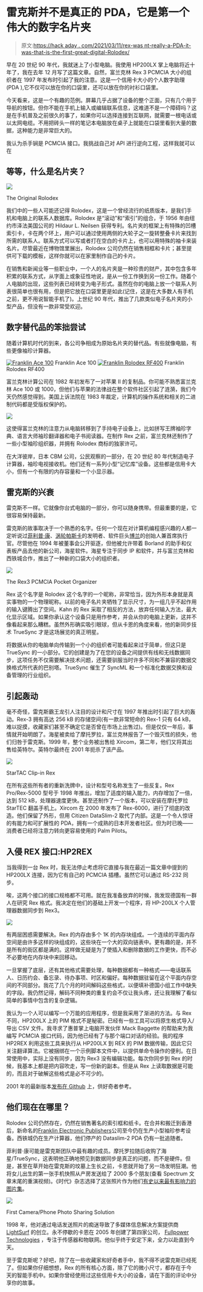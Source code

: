 # 雷克斯并不是真正的 PDA，它是第一个伟大的数字名片夹

> 原文:[https://hack aday . com/2021/03/11/rex-was nt-really-a-PDA-it-was-that-is-the-first-great-digital-Rolodex/](https://hackaday.com/2021/03/11/rex-wasnt-really-a-pda-it-was-the-first-great-digital-rolodex/)

早在 20 世纪 90 年代，我就迷上了小型电脑。我使用 HP200LX 掌上电脑将近十年了，我在去年 12 月写了这篇文章。自然，富兰克林 Rex 3 PCMCIA 大小的组织者在 1997 年发布时引起了我的注意。这是一个信用卡大小的个人数字助理(PDA ),它不仅可以放在你的口袋里，还可以放在你的衬衫口袋里。

今天看来，这是一个有趣的范例。屏幕几乎占据了设备的整个正面，只有几个用于导航的按钮。但你不能在手机上输入或编辑联系信息，这难道不是一个障碍吗？这是在手机普及之前很久的事了，如果你可以选择连接到互联网，就需要一根电话或以太网电缆。不用把砖头一样的笔记本电脑放在桌子上就能在口袋里看到大量的数据，这种能力是非常巨大的。

我认为杀手锏是 PCMCIA 接口。我挑战自己对 API 进行逆向工程，这样我就可以在

## 等等，什么是名片夹？

![](../Images/11f5c466e4c6b573de3adb44586ca724.png)

The Original Rolodex

我们中的一些人可能还记得 Rolodex，这是一个曾经流行的纸质版本，是我们手机和电脑上的联系人数据库。Rolodex 是“滚动”和“索引”的组合，于 1956 年由纽约市泽法美国公司的 Hildaur L. Neilsen 获得专利。名片夹的框架上有特殊的凹槽索引卡，卡在两个环上，用户可以通过使用两侧的大轮子之一旋转整叠卡片来找到所需的联系人。联系方式可以写或者打在空白的卡片上，也可以用特殊的袖卡来装名片。尽管最近在博物馆里展出，Rolodex 公司仍然在销售相框和卡片；甚至提供可下载的模板，这样你就可以在家里制作自己的卡片。

在销售和新闻业等一些职业中，一个人的名片夹是一种珍贵的财产，其中包含多年积累的联系方式，从字面上或象征性地说，是从一份工作换到另一份工作。随着个人电脑的出现，这些列表已经转变为电子形式。虽然在你的电脑上放一个联系人列表很简单也很有用，但是把它放在口袋里更是如此(记住，这是在大多数人有手机之前，更不用说智能手机了)。上世纪 90 年代，推出了几款类似电子名片夹的小型产品，但没有一款非常受欢迎。

## 数字替代品的笨拙尝试

随着计算机时代的到来，各公司争相成为原始名片夹的替代品。有些就像电脑，有些更像袖珍计算器。

 [![Franklin Ace 100](../Images/237246678fd350a94dd6dae68e89064c.png "franklin-ace-1000-apple2-clone")](https://hackaday.com/2021/03/11/rex-wasnt-really-a-pda-it-was-the-first-great-digital-rolodex/franklin-ace-1000-apple2-clone/) Franklin Ace 100 [![Franklin Rolodex RF400](../Images/1af68b9a3c313bf7f411c9a5e615a9d7.png "franklin-rolodex-rf411")](https://hackaday.com/2021/03/11/rex-wasnt-really-a-pda-it-was-the-first-great-digital-rolodex/franklin-rolodex-rf411/) Franklin Rolodex RF400

富兰克林计算公司在 1982 年初发布了一对苹果 II 的复制品。你可能不熟悉富兰克林 Ace 100 或 1000，但他们与苹果的法律战在整个软件社区引起了涟漪，我们今天仍然感觉得到。美国上诉法院在 1983 年裁定，计算机的操作系统和相关的二进制代码都是受版权保护的。

![](../Images/16fbdbf5c5b1ac53703681dab88f6023.png)

这使得富兰克林的注意力从电脑转移到了手持电子设备上，比如拼写王牌袖珍字典、语言大师袖珍翻译器和电子书阅读器。在制作 Rex 之前，富兰克林还制作了一些小型袖珍组织器，并拥有 Rolodex 商标的独家许可。

在大洋彼岸，日本 CBM 公司，公民观察的一部分，在 20 世纪 80 年代制造电子计算器，袖珍电视接收机。他们还有一系列小型“记忆库”设备。这些都是信用卡大小，但有一个有限的内存容量和一个小显示器。

## 雷克斯的兴衰

雷克斯不一样。它就像你台式电脑的一部分，你可以随身携带。但最重要的是，它很容易保持最新。

雷克斯的故事取决于一个熟悉的名字。任何一个现在对计算机编程感兴趣的人都一定听说过[菲利普·康](https://en.wikipedia.org/wiki/Philippe_Kahn)、[涡轮帕斯卡](https://en.wikipedia.org/wiki/Turbo_Pascal)的发明者、软件巨头[博兰](https://en.wikipedia.org/wiki/Borland)的创始人兼首席执行官。尽管他在 1994 年被董事会公开驱逐，但他被允许带着 Borland 的助手和仪表板产品去他的新公司，海星软件。海星专注于同步 IP 和软件，并与富兰克林和西铁城合作，推出了一种新的口袋大小的组织者。

![](../Images/e8a41dbb9b03fec43827eb7fc76564b4.png)

The Rex3 PCMCIA Pocket Organizer

Rex 这个名字是 Rolodex 这个名字的一个昵称，非常恰当，因为外形本身就是真实事物的一个物理昵称。以前的电子名片夹牺牲了显示尺寸，为一组几乎不起作用的输入键腾出了空间。Kahn 的 Rex 采取了相反的方法，放弃任何输入方法，最大化显示区域。如果你承认这个设备只是用作参考，并会从你的电脑上更新，这并不像看起来那么糟糕。虽然外形确实吸引眼球，但从卡恩的角度来看，他的新同步技术 TrueSync 才是这场展览的真正明星。

将数据从你的电脑单向传输到一个小的组织者可能看起来过于简单，但这只是 TrueSync 的一小部分。它的创建是为了在您的设备之间提供有线和无线数据同步，这项任务不仅需要解决技术问题，还需要驯服当时许多不同和不兼容的数据交换格式所代表的巴别塔。TrueSync 催生了 SyncML 和一个标准化数据交换和设备管理的行业组织。

## 引起轰动

毫不奇怪，雷克斯霸王龙引人注目的设计和尺寸在 1997 年推出时引起了巨大的轰动。Rex-3 拥有高达 256 kB 的存储空间(有一款非常短命的 Rex-1 只有 64 kB，难以捉摸，收藏家们甚至不确定它是否曾在市场上出售过)。但是仅仅一年后，事情就开始明朗了。海星被卖给了摩托罗拉，富兰克林报告了一个毁灭性的损失，他们归咎于雷克斯。1999 年，整个业务被出售给 Xircom，第二年，他们又将其出售给英特尔。英特尔最终在 2001 年扼杀了该产品。

![](../Images/578860ff31c5c513746af329e298a3b9.png)

StarTAC Clip-in Rex

在所有这些所有者的重新洗牌中，设计和型号名称发生了一些反复。Rex Pro/Rex-5000 型号于 1998 年推出，增加了适度的输入能力，内存增加了一倍，达到 512 kB，处理器速度更快。甚至还制作了一个版本，可以安装在摩托罗拉 StarTEC 翻盖手机上。Xircom 在 2000 年发布了 Rex-6000，进行了彻底的改造。他们保留了外形，但用 Citizen DataSlim-2 取代了内部。这是一个令人惊讶的有能力和可扩展性的 PDA，拥有一个成熟的日本开发者社区。但为时已晚——消费者已经将注意力转向更容易使用的 Palm Pilots。

## 入侵 REX 接口:HP2REX

当我得到一台 Rex 时，我无法停止考虑将它直接与我在最近一篇文章中提到的 HP200LX 连接，因为它有自己的 PCMCIA 插槽。虽然它可以通过 RS-232 同步。

唉，这两个接口的接口规格都不可用。就在我准备放弃的时候，我发现德国有一群人在研究 Rex 格式。我决定在他们的基础上开发一个程序，将 HP-200LX 个人管理器数据同步到 Rex3。

![](../Images/6a287ec5f3a77bef6a3204938d23de6a.png)

有两层困惑需要解决。Rex 的内存由多个 1K 的内存块组成。一个连续的平面内存空间是由许多这样的块组成的，这些块在一个大的双向链表中。更有趣的是，并不是所有的街区都是满的。这样做无疑是为了使插入和删除数据的工作更快，而不必不必要地在内存块中来回移动。

一旦掌握了底层，还有其他格式需要处理，每种数据都有一种格式——电话联系人、日历约会、备忘录、待办事项、时区和偏好。每种数据驻留在这个平面内存空间的不同部分。我花了几个月的时间解码这些格式，以便填补德国小组工作中缺失的字段。我仍然记得，解码不同种类的重复约会不仅让我头疼，还让我理解了看似简单的事情中包含的复杂逻辑。

我认为一个人可以编写一个万能的应用程序，但是我采用了渐进的方法。与 Rex 不同，HP200LX 上的 PIM 格式不是秘密。已经有一些工具可以将原生格式导入/导出 CSV 文件。我寻求了惠普掌上电脑开发伙伴 Mack Baggette 的帮助来为我编写 PCMCIA 接口代码，因为他已经有了与那个端口对话的经验。我的程序 HP2REX 利用这些工具来执行从 HP200LX 到 REX 的 PIM 数据传输，因此它只关注翻译算法。它被捆绑在一个示例脚本文件中，以提供单命令操作的便利。在日常使用中，实际上没有同步，因为 Rex3 没有编辑功能。每次你同步到 Rex 的时候，我基本上都是把内容吹走，写一份新的副本。但是从 Rex 上读取数据是可能的，而且对于破解这些格式是必不可少的。

2001 年的最新版本[发布在 Github](https://github.com/thestumbler/hp2rex) 上，供好奇者参考。

## 他们现在在哪里？

Rolodex 公司仍然存在，仍然在销售著名的索引框和纸卡。在合并和搬迁到香港后，新命名的[Franklin Electronic Publishers](https://en.wikipedia.org/wiki/Franklin_Electronic_Publishers)公司至今仍在生产小型袖珍参考设备。西铁城仍在生产计算器，他们停产的 Dataslim-2 PDA 仍有一批追随者。

菲利普·康可能是雷克斯团队中最有趣的成员。摩托罗拉随后收购了海星/TrueSync，这表明他正确地预见到数据同步是真正的问题，而不是硬件。但是，甚至在草开始在雷克斯的坟墓上生长之前，卡恩就开始了另一场发明狂潮。他将女儿出生的第一张手机快照从产房发送给了 2000 多个朋友(查看 Spectrum 文章末尾的重演视频)。《时代》杂志选择了这张照片作为他们[有史以来最有影响力的图片集](http://100photos.time.com)。

![](../Images/e859377f0425428555dedf2170aa31ec.png)

First Camera/Phone Photo Sharing Solution

1998 年，他对通过电话发送照片的痴迷导致了多媒体信息解决方案提供商 [LightSurf](https://en.wikipedia.org/wiki/LightSurf) 的创立。永不停歇的卡恩在 2005 年创建了第四家公司， [Fullpower Technologies](http://www.fullpower.com) ，专注于传感器和物联网。他似乎终于安定下来，全力以赴直到今天。

至于雷克斯呢？好吧，除了在一些收藏家和好奇者手中，我不得不说雷克斯已经死了。但如果你仔细想想，Rex 的所有核心方面，除了它的微小尺寸，都存在于今天的智能手机中。如果你曾经使用过这些信用卡大小的设备，请在下面的评论中分享你的故事。